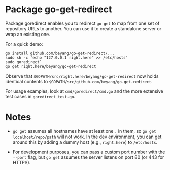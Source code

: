 Package go-get-redirect
===============

Package goredirect enables you to redirect `go get` to map from one
set of repository URLs to another. You can use it to create a
standalone server or wrap an existing one.

For a quick demo:

    go install github.com/beyang/go-get-redirect/...
    sudo sh -c 'echo "127.0.0.1 right.here" >> /etc/hosts'
    sudo goredirect`
    go get right.here/beyang/go-get-redirect

Observe that `$GOPATH/src/right.here/beyang/go-get-redirect` now holds
identical contents to `$GOPATH/src/github.com/beyang/go-get-redirect`.

For usage examples, look at `cmd/goredirect/cmd.go` and the more
extensive test cases in `goredirect_test.go`.


Notes
=======

- `go get` assumes all hostnames have at least one `.` in them, so `go
  get localhost/repo/path` will not work. In the dev environment, you
  can get around this by adding a dummy host (e.g., `right.here`) to
  `/etc/hosts`.

- For development purposes, you can pass a custom port number with the
  `--port` flag, but `go get` assumes the server listens on port 80
  (or 443 for HTTPS).
